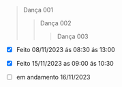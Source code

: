 >Dança 001
>>Dança 002
>>>Dança 003

* [x] Feito 08/11/2023 ás 08:30 ás 13:00
* [x] Feito 15/11/2023 as 09:00 ás 10:30
* [ ] em andamento  16/11/2023


